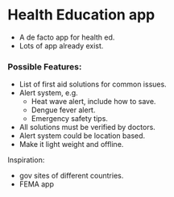 #  Health Education app

* A de facto app for health ed.
* Lots of app already exist.

### Possible Features:

* List of first aid solutions for common issues.
* Alert system, e.g.
  - Heat wave alert, include how to save.
  - Dengue fever alert.
  - Emergency safety tips.
* All solutions must be verified by doctors.
* Alert system could be location based.
* Make it light weight and offline.

Inspiration: 
* gov sites of different countries.
* FEMA app